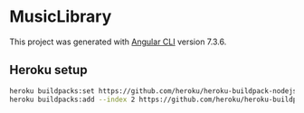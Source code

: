 # MusicLibrary

This project was generated with [Angular CLI](https://github.com/angular/angular-cli) version 7.3.6.

## Heroku setup

```bash
heroku buildpacks:set https://github.com/heroku/heroku-buildpack-nodejs#v83
heroku buildpacks:add --index 2 https://github.com/heroku/heroku-buildpack-static.git
```
